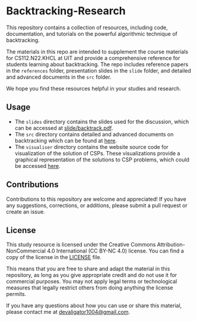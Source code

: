 # Backtracking-Research
This repository contains a collection of resources, including code, documentation, and tutorials on the powerful algorithmic technique of backtracking. 

The materials in this repo are intended to supplement the course materials for CS112.N22.KHCL at UIT and provide a comprehensive reference for students learning about backtracking. The repo includes reference papers in the `references` folder, presentation slides in the `slide` folder, and detailed and advanced documents in the `src` folder.

We hope you find these resources helpful in your studies and research.

## Usage
- The `slides` directory contains the slides used for the discussion, which can be accessed at [slide/backtrack.pdf](slide/backtracking.pdf). 
- The `src` directory contains detailed and advanced documents on backtracking which can be found at [here](src/main.pdf).
- The `visualiser` directory contains the website source code for visualization of the solution of CSPs. These visualizations provide a graphical representation of the solutions to CSP problems, which could be accessed [here](https://nguyenhoangtankhcl.github.io/).
## Contributions
Contributions to this repository are welcome and appreciated! If you have any suggestions, corrections, or additions, please submit a pull request or create an issue.

## License

This study resource is licensed under the Creative Commons Attribution-NonCommercial 4.0 International (CC BY-NC 4.0) license. You can find a copy of the license in the [LICENSE](LICENSE) file.

This means that you are free to share and adapt the material in this repository, as long as you give appropriate credit and do not use it for commercial purposes. You may not apply legal terms or technological measures that legally restrict others from doing anything the license permits.

If you have any questions about how you can use or share this material, please contact me at [devaligator1004@gmail.com](mailto:devaligator1004@gmail.com).
